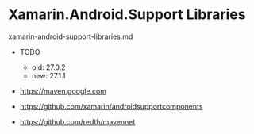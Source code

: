 # Xamarin.Android.Support Libraries

xamarin-android-support-libraries.md

*   TODO
    *   old: 27.0.2
    *   new: 27.1.1

*   https://maven.google.com

*   https://github.com/xamarin/androidsupportcomponents

*   https://github.com/redth/mavennet


